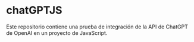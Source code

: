 # chatGPTJS
Este repositorio contiene una prueba de integración de la API de ChatGPT de OpenAI en un proyecto de JavaScript.
